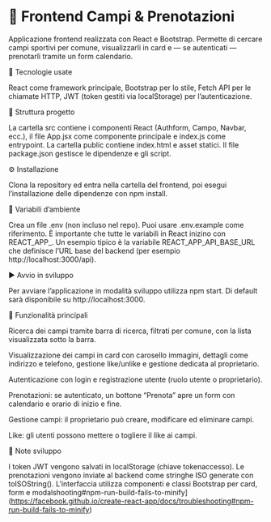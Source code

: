 # 🎨 Frontend Campi & Prenotazioni

Applicazione frontend realizzata con React e Bootstrap.
Permette di cercare campi sportivi per comune, visualizzarli in card e — se autenticati — prenotarli tramite un form calendario.

🚀 Tecnologie usate

React come framework principale, Bootstrap per lo stile, Fetch API per le chiamate HTTP, JWT (token gestiti via localStorage) per l’autenticazione.

📂 Struttura progetto

La cartella src contiene i componenti React (Authform, Campo, Navbar, ecc.), il file App.jsx come componente principale e index.js come entrypoint.
La cartella public contiene index.html e asset statici.
Il file package.json gestisce le dipendenze e gli script.

⚙️ Installazione

Clona la repository ed entra nella cartella del frontend, poi esegui l’installazione delle dipendenze con npm install.

🔑 Variabili d’ambiente

Crea un file .env (non incluso nel repo).
Puoi usare .env.example come riferimento.
È importante che tutte le variabili in React inizino con REACT_APP_.
Un esempio tipico è la variabile REACT_APP_API_BASE_URL che definisce l’URL base del backend (per esempio http://localhost:3000/api).

▶️ Avvio in sviluppo

Per avviare l’applicazione in modalità sviluppo utilizza npm start.
Di default sarà disponibile su http://localhost:3000.

📌 Funzionalità principali

Ricerca dei campi tramite barra di ricerca, filtrati per comune, con la lista visualizzata sotto la barra.

Visualizzazione dei campi in card con carosello immagini, dettagli come indirizzo e telefono, gestione like/unlike e gestione dedicata al proprietario.

Autenticazione con login e registrazione utente (ruolo utente o proprietario).

Prenotazioni: se autenticato, un bottone “Prenota” apre un form con calendario e orario di inizio e fine.

Gestione campi: il proprietario può creare, modificare ed eliminare campi.

Like: gli utenti possono mettere o togliere il like ai campi.

🧪 Note sviluppo

I token JWT vengono salvati in localStorage (chiave tokenaccesso).
Le prenotazioni vengono inviate al backend come stringhe ISO generate con toISOString().
L’interfaccia utilizza componenti e classi Bootstrap per card, form e modalshooting#npm-run-build-fails-to-minify](https://facebook.github.io/create-react-app/docs/troubleshooting#npm-run-build-fails-to-minify)
